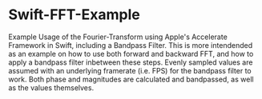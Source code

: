 # Swift-FFT-Example

Example Usage of the Fourier-Transform using Apple's Accelerate Framework in Swift, including a Bandpass Filter. This is more intendended as an example on how to use both forward and backward FFT, and how to apply a bandpass filter inbetween these steps. Evenly sampled values are assumed with an underlying framerate (i.e. FPS) for the bandpass filter to work. Both phase and magnitudes are calculated and bandpassed, as well as the values themselves.  
